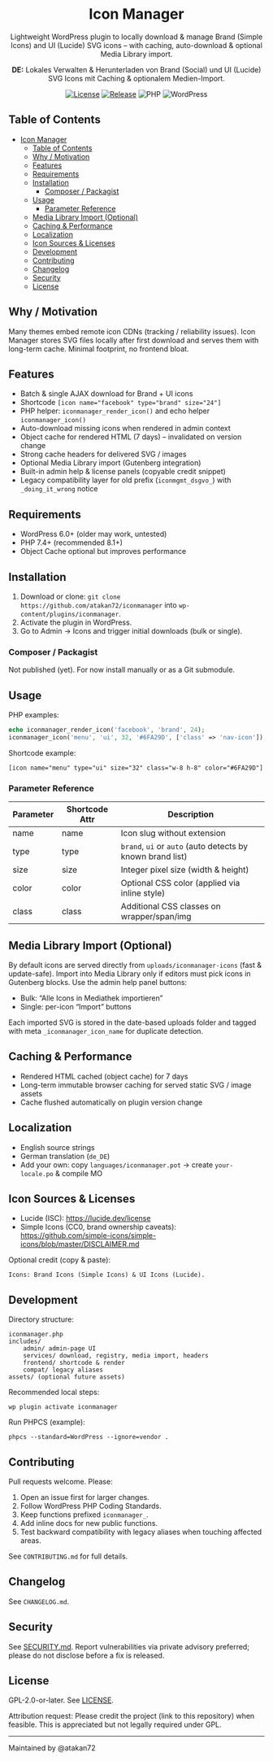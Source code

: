 <div align="center">

# Icon Manager

Lightweight WordPress plugin to locally download & manage Brand (Simple Icons) and UI (Lucide) SVG icons – with caching, auto-download & optional Media Library import.

<strong>DE:</strong> Lokales Verwalten & Herunterladen von Brand (Social) und UI (Lucide) SVG Icons mit Caching & optionalem Medien-Import.

<p>
<a href="https://github.com/atakan72/iconmanager/blob/main/LICENSE"><img alt="License" src="https://img.shields.io/badge/license-GPL--2.0--or--later-blue.svg"></a>
<a href="https://github.com/atakan72/iconmanager/releases"><img alt="Release" src="https://img.shields.io/github/v/release/atakan72/iconmanager?display_name=tag"></a>
<img alt="PHP" src="https://img.shields.io/badge/PHP-7.4%2B-777bb4.svg"> <img alt="WordPress" src="https://img.shields.io/badge/WordPress-6.0%2B-21759b.svg">
</p>

</div>

## Table of Contents
- [Icon Manager](#icon-manager)
  - [Table of Contents](#table-of-contents)
  - [Why / Motivation](#why--motivation)
  - [Features](#features)
  - [Requirements](#requirements)
  - [Installation](#installation)
    - [Composer / Packagist](#composer--packagist)
  - [Usage](#usage)
    - [Parameter Reference](#parameter-reference)
  - [Media Library Import (Optional)](#media-library-import-optional)
  - [Caching \& Performance](#caching--performance)
  - [Localization](#localization)
  - [Icon Sources \& Licenses](#icon-sources--licenses)
  - [Development](#development)
  - [Contributing](#contributing)
  - [Changelog](#changelog)
  - [Security](#security)
  - [License](#license)

## Why / Motivation
Many themes embed remote icon CDNs (tracking / reliability issues). Icon Manager stores SVG files locally after first download and serves them with long-term cache. Minimal footprint, no frontend bloat.

## Features
- Batch & single AJAX download for Brand + UI icons
- Shortcode `[icon name="facebook" type="brand" size="24"]`
- PHP helper: `iconmanager_render_icon()` and echo helper `iconmanager_icon()`
- Auto-download missing icons when rendered in admin context
- Object cache for rendered HTML (7 days) – invalidated on version change
- Strong cache headers for delivered SVG / images
- Optional Media Library import (Gutenberg integration)
- Built-in admin help & license panels (copyable credit snippet)
- Legacy compatibility layer for old prefix (`iconmgmt_dsgvo_`) with `_doing_it_wrong` notice

## Requirements
- WordPress 6.0+ (older may work, untested)
- PHP 7.4+ (recommended 8.1+)
- Object Cache optional but improves performance

## Installation
1. Download or clone: `git clone https://github.com/atakan72/iconmanager` into `wp-content/plugins/iconmanager`.
2. Activate the plugin in WordPress.
3. Go to Admin → Icons and trigger initial downloads (bulk or single).

### Composer / Packagist
Not published (yet). For now install manually or as a Git submodule.

## Usage
PHP examples:
```php
echo iconmanager_render_icon('facebook', 'brand', 24);
iconmanager_icon('menu', 'ui', 32, '#6FA29D', ['class' => 'nav-icon']);
```
Shortcode example:
```
[icon name="menu" type="ui" size="32" class="w-8 h-8" color="#6FA29D"]
```

### Parameter Reference
| Parameter | Shortcode Attr | Description |
|-----------|----------------|-------------|
| name | name | Icon slug without extension |
| type | type | `brand`, `ui` or `auto` (auto detects by known brand list) |
| size | size | Integer pixel size (width & height) |
| color | color | Optional CSS color (applied via inline style) |
| class | class | Additional CSS classes on wrapper/span/img |

## Media Library Import (Optional)
By default icons are served directly from `uploads/iconmanager-icons` (fast & update-safe). Import into Media Library only if editors must pick icons in Gutenberg blocks.
Use the admin help panel buttons:
- Bulk: “Alle Icons in Mediathek importieren”
- Single: per-icon “Import” buttons

Each imported SVG is stored in the date-based uploads folder and tagged with meta `_iconmanager_icon_name` for duplicate detection.

## Caching & Performance
- Rendered HTML cached (object cache) for 7 days
- Long-term immutable browser caching for served static SVG / image assets
- Cache flushed automatically on plugin version change

## Localization
- English source strings
- German translation (`de_DE`)
- Add your own: copy `languages/iconmanager.pot` → create `your-locale.po` & compile MO

## Icon Sources & Licenses
- Lucide (ISC): https://lucide.dev/license
- Simple Icons (CC0, brand ownership caveats): https://github.com/simple-icons/simple-icons/blob/master/DISCLAIMER.md

Optional credit (copy & paste):
```
Icons: Brand Icons (Simple Icons) & UI Icons (Lucide).
```

## Development
Directory structure:
```
iconmanager.php
includes/
	admin/ admin-page UI
	services/ download, registry, media import, headers
	frontend/ shortcode & render
	compat/ legacy aliases
assets/ (optional future assets)
```

Recommended local steps:
```
wp plugin activate iconmanager
```
Run PHPCS (example):
```
phpcs --standard=WordPress --ignore=vendor .
```

## Contributing
Pull requests welcome. Please:
1. Open an issue first for larger changes.
2. Follow WordPress PHP Coding Standards.
3. Keep functions prefixed `iconmanager_`.
4. Add inline docs for new public functions.
5. Test backward compatibility with legacy aliases when touching affected areas.

See `CONTRIBUTING.md` for full details.

## Changelog
See `CHANGELOG.md`.

## Security
See [SECURITY.md](SECURITY.md). Report vulnerabilities via private advisory preferred; please do not disclose before a fix is released.

## License
GPL-2.0-or-later. See [LICENSE](LICENSE).

Attribution request: Please credit the project (link to this repository) when feasible. This is appreciated but not legally required under GPL.

---
Maintained by @atakan72
